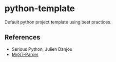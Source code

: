 # python-template
 Default python project template using best practices.

## References
- Serious Python, Julien Danjou
- [MyST-Parser](https://myst-parser.readthedocs.io/en/latest/)

